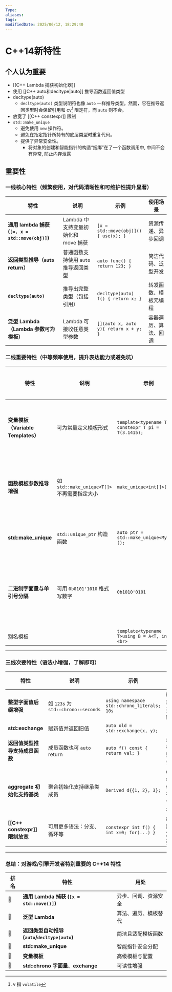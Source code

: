 ```yaml
---
Type: 
aliases: 
tags: 
modifiedDate: 2025/06/12, 18:29:40
---
```


# C++14新特性

## 个人认为重要

- [[C++ Lambda 捕获初始化器]]
- 使用 [[C++ auto和decltype|auto]] 推导函数返回值类型
- decltype(auto)
    - `decltype(auto)` 类型说明符也像 `auto` 一样推导类型。然而，它在推导返回类型时会保留引用和 cv[^1] 限定符，而 `auto` 则不会。
- 放宽了 [[C++ constexpr]] 限制 
- `std::make_unique`
    - 避免使用 `new` 操作符。
    - 避免在指定指针所持有的底层类型时重复代码。
    - 提供了异常安全性。
        - 将对象的创建和智能指针的构造“捆绑”在了一个函数调用中, 中间不会有异常, 防止内存泄露

## 重要性

### 一线核心特性（频繁使用，对代码清晰性和可维护性提升显著）

| 特性                                           | 说明                       | 示例                                    | 使用场景       |
| -------------------------------------------- | ------------------------ | ------------------------------------- | ---------- |
| **通用 lambda 捕获 (`[=, x = std::move(obj)]`)** | Lambda 中支持变量初始化和 move 捕获 | `[x = std::move(obj)](){ use(x); }`   | 资源传递、异步回调  |
| **返回类型推导（`auto` return）**                    | 普通函数支持使用 `auto` 推导返回类型   | `auto func() { return 123; }`         | 简洁代码、泛型开发  |
| **`decltype(auto)`**                         | 推导出完整类型（包括引用）            | `decltype(auto) f() { return x; }`    | 转发函数、模板元编程 |
| **泛型 Lambda（Lambda 参数可为模板）**                 | Lambda 可接收任意类型参数         | `[](auto x, auto y){ return x + y; }` | 容器遍历、算法、回调 |

### 二线重要特性（中等频率使用，提升表达能力或避免坑）

| 特性                           | 说明                                 | 示例                                                 | 使用场景       |
| ---------------------------- | ---------------------------------- | -------------------------------------------------- | ---------- |
| **变量模板（Variable Templates）** | 可为常量定义模板形式                         | `template<typename T> constexpr T pi = T(3.1415);` | 常量表达式泛型    |
| **函数模板参数推导增强**               | 如 `std::make_unique<T[]>` 不再需要指定大小 | `make_unique<int[]>(10);`                          | 安全智能指针构造   |
| **std::make_unique**         | `std::unique_ptr` 构造函数             | `auto ptr = std::make_unique<MyType>();`           | 推荐替代 `new` |
| **二进制字面量与单引号分隔**             | 可用 `0b0101'1010` 格式写数字             | `0b1010'0101`                                      | 更直观的位运算表达  |
| 别名模板                         |                                    | `template<typename T>using B = A<T, int>;<br>`     |            |

---

### 三线次要特性（语法小增强，了解即可）

| 特性                          | 说明                                | 示例                                          | 使用场景              |
| --------------------------- | --------------------------------- | ------------------------------------------- | ----------------- |
| **整型字面值后缀增强**               | 如 `123s` 为 `std::chrono::seconds` | `using namespace std::chrono_literals; 10s` | 时间表达更优雅           |
| **std::exchange**           | 赋新值并返回旧值                          | `auto old = std::exchange(x, y);`           |                   |
| **返回值类型推导支持成员函数**           | 成员函数也可 `auto` return              | `auto f() const { return val; }`            | 类模板泛型设计           |
| **aggregate 初始化支持基类**       | 聚合初始化支持继承类成员                      | `Derived d{{1, 2}, 3};`                     | C风格 struct 初始化继承类 |
| **[[C++ constexpr]]  限制放宽** | 可用更多语法：分支、循环等                     | `constexpr int f() { int x=0; for(...) }`   | 编译期计算增强           |

---

### 总结：对游戏/引擎开发者特别重要的 C++14 特性

| 排名  | 特性                                     | 用处         |
| --- | -------------------------------------- | ---------- |
| 🥇  | **通用 Lambda 捕获 (`[x = std::move()]`)** | 异步、回调、资源安全 |
| 🥇  | **泛型 Lambda**                          | 算法、遍历、模板替代 |
| 🥇  | **返回类型自动推导 (`auto`/`decltype(auto`)**  | 简洁且适配模板函数  |
| 🥈  | **std::make_unique**                   | 智能指针安全分配   |
| 🥈  | **变量模板**                               | 高级模板与配置    |
| 🥉  | **std::chrono 字面量**、**exchange**       | 可读性增强      |

[^1]: v 指 `volatile`
